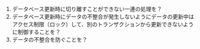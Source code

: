 1. データベース更新時に切り離すことができない一連の処理を？
2. データベース更新時にデータの不整合が発生しないようにデータの更新中はアクセス制限（ロック）して、別のトランザクションから更新できないように制御することを？
3. データの不整合を防ぐことを？
